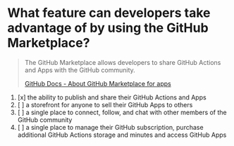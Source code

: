 # What feature can developers take advantage of by using the GitHub Marketplace?

> The GitHub Marketplace allows developers to share GitHub Actions and Apps with the GitHub community.
> 
> [GitHub Docs - About GitHub Marketplace for apps](https://docs.github.com/en/apps/github-marketplace/github-marketplace-overview/about-github-marketplace-for-apps)

1. [x] the ability to publish and share their GitHub Actions and Apps
1. [ ] a storefront for anyone to sell their GitHub Apps to others
1. [ ] a single place to connect, follow, and chat with other members of the GitHub community
1. [ ] a single place to manage their GitHub subscription, purchase additional GitHub Actions storage and minutes and access GitHub Apps
